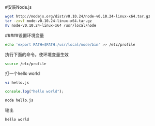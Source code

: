 #安装Node.js
```bash
wget http://nodejs.org/dist/v0.10.24/node-v0.10.24-linux-x64.tar.gz
tar -zxvf node-v0.10.24-linux-x64.tar.gz
mv node-v0.10.24-linux-x64 /usr/local/node
```
#####设置环境变量
```bash
echo 'export PATH=$PATH:/usr/local/node/bin' >> /etc/profile
```
执行下面的命令，使环境变量生效
```bash
source /etc/profile
```
打一个hello world
```bash
vi hello.js
```
```js
console.log("hello world");
```
```bash
node hello.js
```
输出
```text
hello world
```
